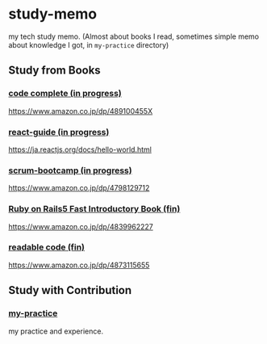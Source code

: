 # study-memo

my tech study memo. (Almost about books I read, sometimes simple memo about knowledge I got, in `my-practice` directory)

## Study from Books

### [code complete (in progress)](./code-complete)

<https://www.amazon.co.jp/dp/489100455X>

### [react-guide (in progress)](./react-guide)

<https://ja.reactjs.org/docs/hello-world.html>

### [scrum-bootcamp (in progress)](./scrum-bootcamp)

<https://www.amazon.co.jp/dp/4798129712>

### [Ruby on Rails5 Fast Introductory Book (fin)](./ruby-on-rails5-fast-introductory)

<https://www.amazon.co.jp/dp/4839962227>

### [readable code (fin)](./code-complete)

<https://www.amazon.co.jp/dp/4873115655>

## Study with Contribution

### [my-practice](./my-practice)

my practice and experience.
